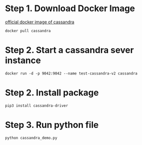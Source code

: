 # Step 1. Download Docker Image

 [official docker image of cassandra](https://hub.docker.com/_/cassandra)
```
docker pull cassandra
```

# Step 2. Start a cassandra sever instance
```
docker run -d -p 9042:9042 --name test-cassandra-v2 cassandra
```

# Step 2. Install package
```
pip3 install cassandra-driver
```

# Step 3. Run python file
```
python cassandra_demo.py
```